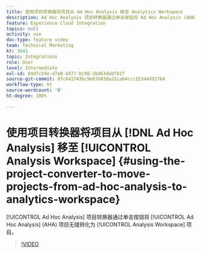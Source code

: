 ```yaml
---
title: 使用项目转换器将项目从 Ad Hoc Analysis 移至 Analytics Workspace
description: Ad Hoc Analysis 项目转换器通过单击按钮将 Ad Hoc Analysis (AHA) 项目无缝转化为 Analysis Workspace 项目。
feature: Experience Cloud Integration
topics: null
activity: use
doc-type: feature video
team: Technical Marketing
kt: 1641
topic: Integrations
role: User
level: Intermediate
exl-id: 04dfc59e-d7a8-4477-bc98-2bd63debf81f
source-git-commit: 8fc641743bc9e07b838a22ca64ccc15344d52764
workflow-type: ht
source-wordcount: '0'
ht-degree: 100%

---
```


# 使用项目转换器将项目从 [!DNL Ad Hoc Analysis] 移至 [!UICONTROL Analysis Workspace] {#using-the-project-converter-to-move-projects-from-ad-hoc-analysis-to-analytics-workspace}

[!UICONTROL Ad Hoc Analysis] 项目转换器通过单击按钮将 [!UICONTROL Ad Hoc Analysis] (AHA) 项目无缝转化为 [!UICONTROL Analysis Workspace] 项目。

>[!VIDEO](https://video.tv.adobe.com/v/23118/?quality=12&learn=on)

